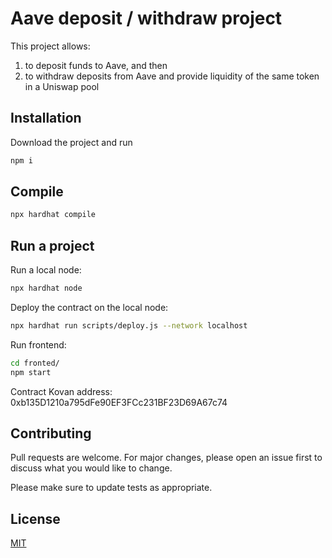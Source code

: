 # Aave deposit / withdraw project

This project allows:
1. to deposit funds to Aave, and then 
2. to withdraw deposits from Aave and provide liquidity of the same token in a Uniswap pool

## Installation

Download the project and run 

```bash
npm i
```

## Compile

```bash
npx hardhat compile
```

## Run a project

Run a local node:
```bash
npx hardhat node
```

Deploy the contract on the local node:
```bash
npx hardhat run scripts/deploy.js --network localhost
```

Run frontend:
```bash
cd fronted/
npm start
```

Contract Kovan address: 0xb135D1210a795dFe90EF3FCc231BF23D69A67c74

## Contributing
Pull requests are welcome. For major changes, please open an issue first to discuss what you would like to change.

Please make sure to update tests as appropriate.

## License
[MIT](https://choosealicense.com/licenses/mit/)

